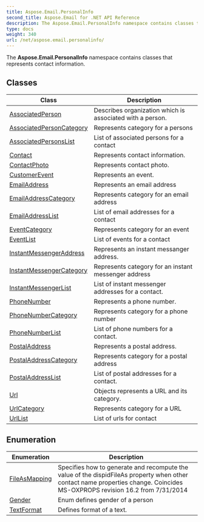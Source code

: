 ```yaml
---
title: Aspose.Email.PersonalInfo
second_title: Aspose.Email for .NET API Reference
description: The Aspose.Email.PersonalInfo namespace contains classes that represents contact information
type: docs
weight: 340
url: /net/aspose.email.personalinfo/
---
```

The **Aspose.Email.PersonalInfo** namespace contains classes that represents contact information.

## Classes

| Class | Description |
| --- | --- |
| [AssociatedPerson](./associatedperson/) | Describes organization which is associated with a person. |
| [AssociatedPersonCategory](./associatedpersoncategory/) | Represents category for a persons |
| [AssociatedPersonsList](./associatedpersonslist/) | List of associated persons for a contact |
| [Contact](./contact/) | Represents contact information. |
| [ContactPhoto](./contactphoto/) | Represents contact photo. |
| [CustomerEvent](./customerevent/) | Represents an event. |
| [EmailAddress](./emailaddress/) | Represents an email address |
| [EmailAddressCategory](./emailaddresscategory/) | Represents category for an email address |
| [EmailAddressList](./emailaddresslist/) | List of email addresses for a contact |
| [EventCategory](./eventcategory/) | Represents category for an event |
| [EventList](./eventlist/) | List of events for a contact |
| [InstantMessengerAddress](./instantmessengeraddress/) | Represents an instant messanger address. |
| [InstantMessengerCategory](./instantmessengercategory/) | Represents category for an instant messenger address |
| [InstantMessengerList](./instantmessengerlist/) | List of instant messenger addresses for a contact. |
| [PhoneNumber](./phonenumber/) | Represents a phone number. |
| [PhoneNumberCategory](./phonenumbercategory/) | Represents category for a phone number |
| [PhoneNumberList](./phonenumberlist/) | List of phone numbers for a contact. |
| [PostalAddress](./postaladdress/) | Represents a postal address. |
| [PostalAddressCategory](./postaladdresscategory/) | Represents category for a postal address |
| [PostalAddressList](./postaladdresslist/) | List of postal addresses for a contact. |
| [Url](./url/) | Objects represents a URL and its category. |
| [UrlCategory](./urlcategory/) | Represents category for a URL |
| [UrlList](./urllist/) | List of urls for contact |
## Enumeration

| Enumeration | Description |
| --- | --- |
| [FileAsMapping](./fileasmapping/) | Specifies how to generate and recompute the value of the dispidFileAs property when other contact name properties change. Coincides MS-OXPROPS revision 16.2 from 7/31/2014 |
| [Gender](./gender/) | Enum defines gender of a person |
| [TextFormat](./textformat/) | Defines format of a text. |



